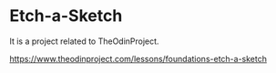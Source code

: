 # Etch-a-Sketch

It is a project related to TheOdinProject.

https://www.theodinproject.com/lessons/foundations-etch-a-sketch